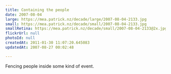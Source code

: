 ```yaml
---
title: Containing the people
date: 2007-08-04
large: https://mea.patrick.nz/decade/large/2007-08-04-2133.jpg
small: https://mea.patrick.nz/decade/small/2007-08-04-2133.jpg
smallRetina: https://mea.patrick.nz/decade/small/2007-08-04-2133@2x.jpg
flickrUrl: null
photoId: null
createdAt: 2011-01-30 11:07:20.645083
updatedAt: 2007-08-27 00:02:48

---
```

Fencing people inside some kind of event.
